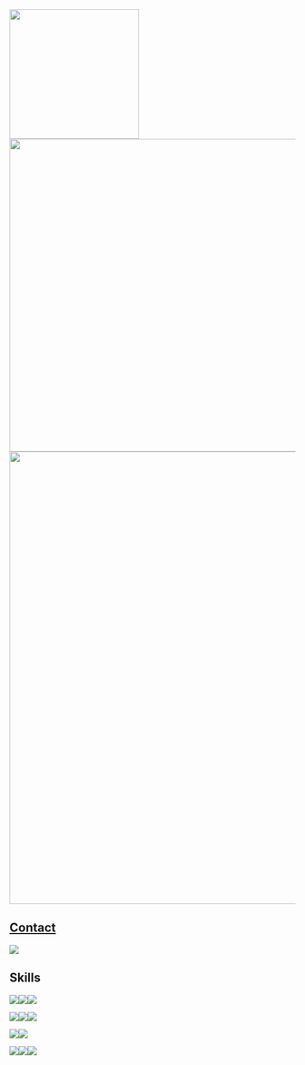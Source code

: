 <div>
  <a href="https://github.com/kaiosod">
  <img width='228' src="https://github-readme-stats.vercel.app/api/top-langs/?username=kaiosod&theme=dracula" />
  <img width='550' src="https://github-readme-stats.vercel.app/api?username=kaiosod&theme=dracula" />
  
</div>
<img width='796' src="https://github-profile-summary-cards.vercel.app/api/cards/profile-details?username=kaiosod&theme=dracula" />

 
 
## **Contact**

[<img src="https://img.shields.io/badge/linkedin-%230077B5.svg?&style=for-the-badge&logo=linkedin&logoColor=white" />](https://www.linkedin.com/in/kaiosod/) 

## **Skills**
  
<img src = "https://img.shields.io/badge/Java-ED8B00?style=for-the-badge&logo=java&logoColor=white"/><img src = "https://img.shields.io/badge/JavaScript-323330?style=for-the-badge&logo=javascript&logoColor=F7DF1E"/><img src = "https://img.shields.io/badge/Python-14354C?style=for-the-badge&logo=python&logoColor=white" />
  
<img src = "https://img.shields.io/badge/Terraform-7B42BC?style=for-the-badge&logo=terraform&logoColor=white"/><img src = "https://img.shields.io/badge/Git-F05032?style=for-the-badge&logo=git&logoColor=white"/><img src = "https://img.shields.io/badge/GitHub-100000?style=for-the-badge&logo=github&logoColor=white"/>
  
<img src = "https://img.shields.io/badge/MySQL-00000F?style=for-the-badge&logo=mysql&logoColor=white"/><img src = "https://img.shields.io/badge/PostgreSQL-316192?style=for-the-badge&logo=postgresql&logoColor=white"/>
  
<img src = "https://img.shields.io/badge/Windows-0078D6?style=for-the-badge&logo=windows&logoColor=white"/><img src = "https://img.shields.io/badge/Linux-FCC624?style=for-the-badge&logo=linux&logoColor=black"/><img src = "https://img.shields.io/badge/Ubuntu-E95420?style=for-the-badge&logo=ubuntu&logoColor=white"/>
